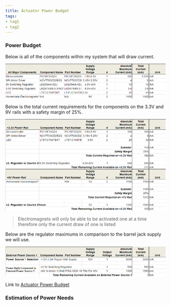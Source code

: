 ```yaml
---
title: Actuator Power Budget
tags:
- tag1
- tag2
---
```


### Power Budget

Below is all of the components within my system that will draw current.

![](https://github.com/NBrentASU/NBrent/blob/main/PBV21.png?raw=true)

Below is the total current requirements for the components on the 3.3V and 9V rails with a safety margin of 25%.

![](https://github.com/NBrentASU/NBrent/blob/main/PBV22.png?raw=true)

>Electromagnets will only be able to be activated one at a time therefore only the current draw of one is listed

Below are the regulator maximums in comparison to the barrel jack supply we will use.

![](https://github.com/NBrentASU/NBrent/blob/main/PBV23.png?raw=true)

Link to [Actuator Power Budget](https://docs.google.com/spreadsheets/d/1hx8j3AyVD77vdARufEJuIN7U5BJ1CvyTHlxSPE7HEag/edit?usp=sharing)

### Estimation of Power Needs